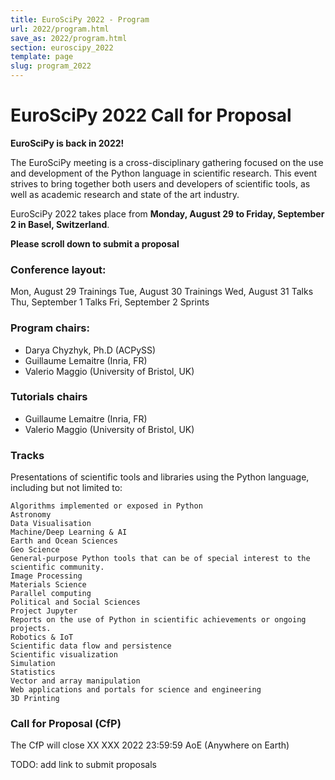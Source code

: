 ```yaml
---
title: EuroSciPy 2022 - Program
url: 2022/program.html
save_as: 2022/program.html
section: euroscipy_2022
template: page
slug: program_2022
---
```


# EuroSciPy 2022 Call for Proposal

**EuroSciPy is back in 2022!**

The EuroSciPy meeting is a cross-disciplinary gathering focused on the use and
development of the Python language in scientific research. This event strives
to bring together both users and developers of scientific tools, as well as
academic research and state of the art industry.

EuroSciPy 2022 takes place from **Monday, August 29 to Friday, September 2 in Basel, Switzerland**.

**Please scroll down to submit a proposal**

### Conference layout:

Mon, August 29 Trainings
Tue, August 30 Trainings
Wed, August 31 Talks
Thu, September 1 Talks
Fri, September 2 Sprints

### Program chairs:

- Darya Chyzhyk, Ph.D (ACPySS)
- Guillaume Lemaitre (Inria, FR)
- Valerio Maggio (University of Bristol, UK)

### Tutorials chairs

- Guillaume Lemaitre (Inria, FR)
- Valerio Maggio (University of Bristol, UK)

### Tracks

Presentations of scientific tools and libraries using the Python language,
including but not limited to:

    Algorithms implemented or exposed in Python
    Astronomy
    Data Visualisation
    Machine/Deep Learning & AI
    Earth and Ocean Sciences
    Geo Science
    General-purpose Python tools that can be of special interest to the scientific community.
    Image Processing
    Materials Science
    Parallel computing
    Political and Social Sciences
    Project Jupyter
    Reports on the use of Python in scientific achievements or ongoing projects.
    Robotics & IoT
    Scientific data flow and persistence
    Scientific visualization
    Simulation
    Statistics
    Vector and array manipulation
    Web applications and portals for science and engineering
    3D Printing

### Call for Proposal (CfP)

The CfP will close XX XXX 2022 23:59:59 AoE (Anywhere on Earth)

TODO: add link to submit proposals
